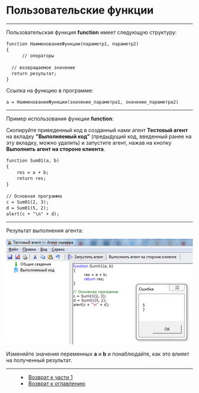 # Пользовательские функции
***

Пользовательская функция **function** имеет следующую структуру:

    function НаименованиеФункции(параметр1, параметр2)
    {
	      // операторы 
     
      // возвращаемое значение
      return результат;
    }

Ссылка на функцию в программе:

    a = НаименованиеФункции(значение_параметра1, значение_параметра2)

---

Пример использования функции **function**:

Скопируйте приведенный код в созданный нами агент **Тестовый агент** на вкладку **"Выполняемый код"** (предыдущий код, введенный ранее на эту вкладку, можно удалить) и запустите агент, нажав на кнопку **Выполнить агент на стороне клиента**.

    function Sum01(a, b)
    {
    	res = a + b;
    	return res;
    }
    
    // Основная программа
    c = Sum01(2, 3);
    d = Sum01(5, 2);
    alert(c + "\n" + d);

 ---

Результат выполнения агента:

![](function01.PNG)

Изменяйте значения переменных **a** и **b** и понаблюдайте, как это влияет на полученный результат.



***
<dd><li> <a href="1_language.md"> Возврат к части 1</a></dd>
<dd><li> <a href="README.md"> Возврат к оглавлению</a></dd>

